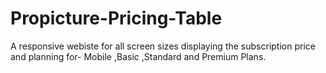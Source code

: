 # Propicture-Pricing-Table
A responsive webiste for all screen sizes displaying   the subscription price and planning for- Mobile ,Basic ,Standard and Premium Plans.
